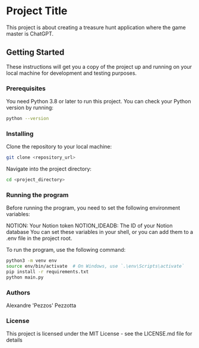 # Project Title

This project is about creating a treasure hunt application where the game master is ChatGPT.

## Getting Started

These instructions will get you a copy of the project up and running on your local machine for development and testing purposes.

### Prerequisites

You need Python 3.8 or later to run this project. You can check your Python version by running:

```bash
python --version
```

### Installing

Clone the repository to your local machine:
```bash
git clone <repository_url>
```
Navigate into the project directory:
```bash
cd <project_directory>
```

### Running the program

Before running the program, you need to set the following environment variables:

NOTION: Your Notion token
NOTION_IDEADB: The ID of your Notion database
You can set these variables in your shell, or you can add them to a .env file in the project root.

To run the program, use the following command:
```bash
python3 -m venv env
source env/bin/activate  # On Windows, use `.\env\Scripts\activate`
pip install -r requirements.txt
python main.py
```

### Authors

Alexandre 'Pezzos' Pezzotta 

### License

This project is licensed under the MIT License - see the LICENSE.md file for details